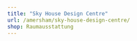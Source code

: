 ```yaml
---
title: "Sky House Design Centre"
url: /amersham/sky-house-design-centre/
shop: Raumausstattung
---
```

